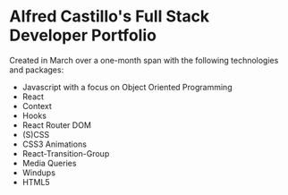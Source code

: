 # Alfred Castillo's Full Stack Developer Portfolio

Created in March over a one-month span with the following technologies and packages:

- Javascript with a focus on Object Oriented Programming
- React
- Context
- Hooks
- React Router DOM
- (S)CSS
- CSS3 Animations
- React-Transition-Group
- Media Queries
- Windups
- HTML5
